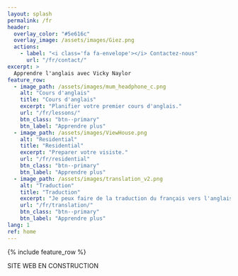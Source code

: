 ```yaml
---
layout: splash
permalink: /fr
header:
  overlay_color: "#5e616c"
  overlay_image: /assets/images/Giez.png
  actions:
    - label: "<i class='fa fa-envelope'></i> Contactez-nous"
      url: "/fr/contact/"
excerpt: >
  Apprendre l'anglais avec Vicky Naylor
feature_row:
  - image_path: /assets/images/mum_headphone_c.png
    alt: "Cours d'anglais"
    title: "Cours d'anglais"
    excerpt: "Planifier votre premier cours d'anglais."
    url: "/fr/lessons/"
    btn_class: "btn--primary"
    btn_label: "Apprendre plus"
  - image_path: /assets/images/ViewHouse.png
    alt: "Residential"
    title: "Residential"
    excerpt: "Preparer votre visiste."
    url: "/fr/residential"
    btn_class: "btn--primary"
    btn_label: "Apprendre plus"
  - image_path: /assets/images/translation_v2.png
    alt: "Traduction"
    title: "Traduction"
    excerpt: "Je peux faire de la traduction du français vers l'anglais."
    url: "/fr/translation/"
    btn_class: "btn--primary"
    btn_label: "Apprendre plus"
lang: 1
ref: home 
---
```


{% include feature_row %}

SITE WEB EN CONSTRUCTION